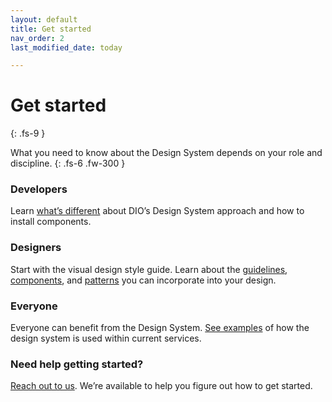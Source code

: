 ```yaml
---
layout: default
title: Get started
nav_order: 2
last_modified_date: today

---
```


# Get started
{: .fs-9 }

What you need to know about the Design System depends on your role and discipline.
{: .fs-6 .fw-300 }


### Developers
Learn [what’s different](#) about DIO’s Design System approach and how to install components.

### Designers
Start with the visual design style guide. Learn about the [guidelines](#), [components](#), and [patterns](#) you can incorporate into your design.

### Everyone
Everyone can benefit from the Design System. [See examples](#) of how the design system is used within current services.

### Need help getting started?
[Reach out to us](#). We’re available to help you figure out how to get started.
